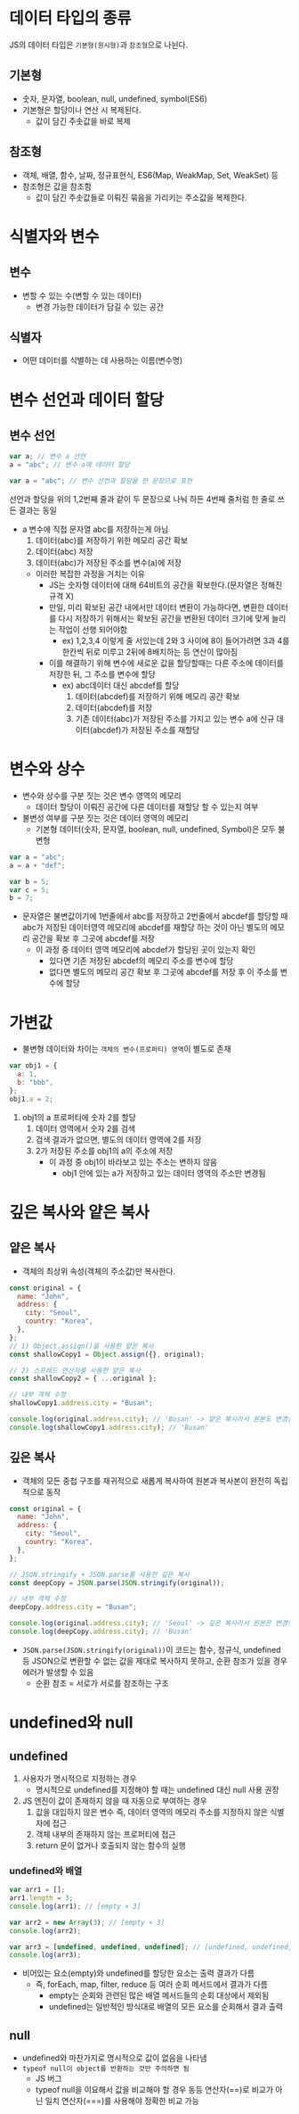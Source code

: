 # 데이터 타입의 종류

JS의 데이터 타입은 `기본형(원시형)`과 `참조형`으로 나뉜다.

## 기본형

- 숫자, 문자열, boolean, null, undefined, symbol(ES6)
- 기본형은 할당이나 연산 시 복제된다.
  - 값이 담긴 주솟값을 바로 복제

## 참조형

- 객체, 배열, 함수, 날짜, 정규표현식, ES6(Map, WeakMap, Set, WeakSet) 등
- 참조형은 값을 참조함
  - 값이 담긴 주솟값들로 이뤄진 묶음을 가리키는 주소값을 복제한다.

# 식별자와 변수

## 변수

- 변할 수 있는 수(변할 수 있는 데이터)
  - 변경 가능한 데이터가 담길 수 있는 공간

## 식별자

- 어떤 데이터를 식별하는 데 사용하는 이름(변수명)

# 변수 선언과 데이터 할당

## 변수 선언

```js
var a; // 변수 a 선언
a = "abc"; // 변수 a에 데이터 할당

var a = "abc"; // 변수 선언과 할당을 한 문장으로 표현
```

선언과 할당을 위의 1,2번째 줄과 같이 두 문장으로 나눠 하든 4번째 줄처럼 한 줄로 쓰든 결과는 동일

- a 변수에 직접 문자열 abc를 저장하는게 아님
  1. 데이터(abc)를 저장하기 위한 메모리 공간 확보
  2. 데이터(abc) 저장
  3. 데이터(abc)가 저장된 주소를 변수(a)에 저장
  - 이러한 복잡한 과정을 거치는 이유
    - JS는 숫자형 데이터에 대해 64비트의 공간을 확보한다.(문자열은 정해진 규격 X)
    - 만일, 미리 확보된 공간 내에서만 데이터 변환이 가능하다면, 변환한 데이터를 다시 저장하기 위해서는 확보된 공간을 변환된 데이터 크기에 맞게 늘리는 작업이 선행 되어야함
      - ex) 1,2,3,4 이렇게 줄 서있는데 2와 3 사이에 8이 들어가려면 3과 4를 한칸씩 뒤로 미루고 2뒤에 8배치하는 등 연산이 많아짐
    - 이를 해결하기 위해 변수에 새로운 값을 할당할때는 다른 주소에 데이터를 저장한 뒤, 그 주소를 변수에 할당
      - ex) abc데이터 대신 abcdef를 할당
        1. 데이터(abcdef)를 저장하기 위해 메모리 공간 확보
        2. 데이터(abcdef)를 저장
        3. 기존 데이터(abc)가 저장된 주소를 가지고 있는 변수 a에 신규 데이터(abcdef)가 저장된 주소를 재할당

# 변수와 상수

- 변수와 상수를 구분 짓는 것은 변수 영역의 메모리
  - 데이터 할당이 이뤄진 공간에 다른 데이터를 재할당 할 수 있는지 여부
- 불변성 여부를 구분 짓는 것은 데이터 영역의 메모리
  - 기본형 데이터(숫자, 문자열, boolean, null, undefined, Symbol)은 모두 불변형

```js
var a = "abc";
a = a + "def";

var b = 5;
var c = 5;
b = 7;
```

- 문자열은 불변값이기에 1번줄에서 abc를 저장하고 2번줄에서 abcdef를 할당할 때 abc가 저장된 데이터영역 메모리에 abcdef를 재할당 하는 것이 아닌 별도의 메모리 공간을 확보 후 그곳에 abcdef를 저장
  - 이 과정 중 데이터 영역 메모리에 abcdef가 할당된 곳이 있는지 확인
    - 있다면 기존 저장된 abcdef의 메모리 주소를 변수에 할당
    - 없다면 별도의 메모리 공간 확보 후 그곳에 abcdef를 저장 후 이 주소를 변수에 할당

# 가변값

- 불변형 데이터와 차이는 `객체의 변수(프로퍼티) 영역`이 별도로 존재

```js
var obj1 = {
  a: 1,
  b: "bbb",
};
obj1.a = 2;
```

1. obj1의 a 프로퍼티에 숫자 2를 할당
   1. 데이터 영역에서 숫자 2를 검색
   2. 검색 결과가 없으면, 별도의 데이터 영역에 2를 저장
   3. 2가 저장된 주소를 obj1의 a의 주소에 저장
      - 이 과정 중 obj1이 바라보고 있는 주소는 변하지 않음
        - obj1 안에 있는 a가 저장하고 있는 데이터 영역의 주소만 변경됨

# 깊은 복사와 얕은 복사

## 얕은 복사

- 객체의 최상위 속성(객체의 주소값)만 복사한다.

```js
const original = {
  name: "John",
  address: {
    city: "Seoul",
    country: "Korea",
  },
};
// 1) Object.assign()을 사용한 얕은 복사
const shallowCopy1 = Object.assign({}, original);

// 2) 스프레드 연산자를 사용한 얕은 복사
const shallowCopy2 = { ...original };

// 내부 객체 수정
shallowCopy1.address.city = "Busan";

console.log(original.address.city); // 'Busan' -> 얕은 복사라서 원본도 변경됨
console.log(shallowCopy1.address.city); // 'Busan'
```

## 깊은 복사

- 객체의 모든 중첩 구조를 재귀적으로 새롭게 복사하여 원본과 복사본이 완전히 독립적으로 동작

```js
const original = {
  name: "John",
  address: {
    city: "Seoul",
    country: "Korea",
  },
};

// JSON.stringify + JSON.parse를 사용한 깊은 복사
const deepCopy = JSON.parse(JSON.stringify(original));

// 내부 객체 수정
deepCopy.address.city = "Busan";

console.log(original.address.city); // 'Seoul' -> 깊은 복사라서 원본은 변경되지 않음
console.log(deepCopy.address.city); // 'Busan'
```

- `JSON.parse(JSON.stringify(original))`이 코드는 함수, 정규식, undefined 등 JSON으로 변환할 수 없는 값을 제대로 복사하지 못하고, 순환 참조가 있을 경우 에러가 발생할 수 있음
  - 순환 참조 = 서로가 서로를 참조하는 구조

# undefined와 null

## undefined

1. 사용자가 명시적으로 지정하는 경우
   - 명시적으로 undefined를 지정해야 할 때는 undefined 대신 null 사용 권장
2. JS 엔진이 값이 존재하지 않을 때 자동으로 부여하는 경우
   1. 값을 대입하지 않은 변수 즉, 데이터 영역의 메모리 주소를 지정하지 않은 식별자에 접근
   2. 객체 내부의 존재하지 않는 프로퍼티에 접근
   3. return 문이 없거나 호출되지 않는 함수의 실행

### undefined와 배열

```js
var arr1 = [];
arr1.length = 3;
console.log(arr1); // [empty × 3]

var arr2 = new Array(3); // [empty × 3]
console.log(arr2);

var arr3 = [undefined, undefined, undefined]; // [undefined, undefined, undefined]
console.log(arr3);
```

- 비어있는 요소(empty)와 undefined를 할당한 요소는 출력 결과가 다름
  - 즉, forEach, map, filter, reduce 등 여러 순회 메서드에서 결과가 다름
    - empty는 순회와 관련된 많은 배열 메서드들의 순회 대상에서 제외됨
    - undefined는 일반적인 방식대로 배열의 모든 요소를 순회해서 결과 출력

## null

- undefined와 마찬가지로 명시적으로 값이 없음을 나타냄
- `typeof null이 object를 반환하는 것만 주의하면 됨`
  - JS 버그
  - typeof null을 이요해서 값을 비교해야 할 경우 동등 연산자(==)로 비교가 아닌 일치 연산자(===)를 사용해야 정확한 비교 가능
